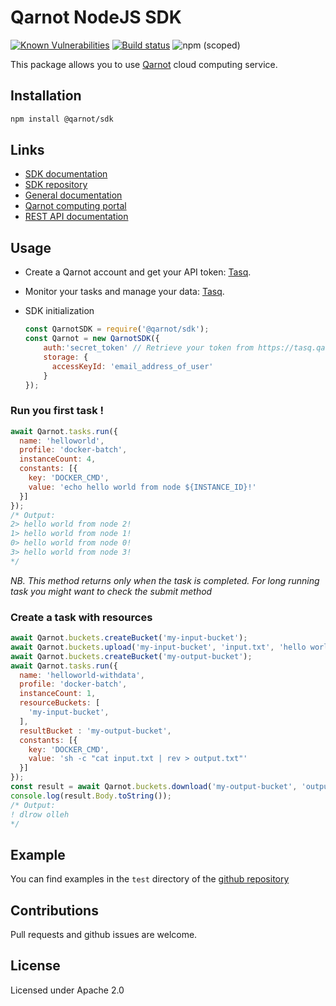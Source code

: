 # Qarnot NodeJS SDK 
[![Known Vulnerabilities](https://snyk.io//test/github/qarnot/qarnot-sdk-nodejs/badge.svg?targetFile=package.json)](https://snyk.io//test/github/qarnot/qarnot-sdk-nodejs?targetFile=package.json)
[![Build status](https://travis-ci.org/qarnot/qarnot-sdk-nodejs.svg?branch=master)](https://travis-ci.org/qarnot/qarnot-sdk-nodejs)
![npm (scoped)](https://img.shields.io/npm/v/@qarnot/sdk.svg)

This package allows you to use [Qarnot](https://www.qarnot.com/) cloud computing service.

## Installation

```sh
npm install @qarnot/sdk
```

## Links

  - [SDK documentation](https://qarnot.com/documentation/sdk-nodejs/)
  - [SDK repository](https://github.com/qarnot/qarnot-sdk-nodejs)
  - [General documentation](https://qarnot.com/developers/overview/qarnot-computing-home)
  - [Qarnot computing portal](https://qarnot.com)
  - [REST API documentation](https://qarnot.com/documentation/api/)

## Usage

-   Create a Qarnot account and get your API token: [Tasq](https://tasq.qarnot.com).
-   Monitor your tasks and manage your data: [Tasq](https://tasq.qarnot.com).

-   SDK initialization

    ```js
    const QarnotSDK = require('@qarnot/sdk');
    const Qarnot = new QarnotSDK({
        auth:'secret_token' // Retrieve your token from https://tasq.qarnot.com/settings/access-token
        storage: {
          accessKeyId: 'email_address_of_user'
        }
    });
    ```
### Run you first task !

```js
await Qarnot.tasks.run({
  name: 'helloworld',
  profile: 'docker-batch',
  instanceCount: 4,
  constants: [{
    key: 'DOCKER_CMD',
    value: 'echo hello world from node ${INSTANCE_ID}!'
  }]
});
/* Output:
2> hello world from node 2!
1> hello world from node 1!
0> hello world from node 0!
3> hello world from node 3!
*/
```

_NB. This method returns only when the task is completed. For long running task you might want to check the submit method_

### Create a task with resources

```js
await Qarnot.buckets.createBucket('my-input-bucket');
await Qarnot.buckets.upload('my-input-bucket', 'input.txt', 'hello world !');
await Qarnot.buckets.createBucket('my-output-bucket');
await Qarnot.tasks.run({
  name: 'helloworld-withdata',
  profile: 'docker-batch',
  instanceCount: 1,
  resourceBuckets: [
    'my-input-bucket',
  ],
  resultBucket : 'my-output-bucket',
  constants: [{
    key: 'DOCKER_CMD',
    value: 'sh -c "cat input.txt | rev > output.txt"'
  }]
});
const result = await Qarnot.buckets.download('my-output-bucket', 'output.txt');
console.log(result.Body.toString());
/* Output:
! dlrow olleh
*/
```

## Example

You can find examples in the `test` directory of the [github repository](https://github.com/qarnot/qarnot-sdk-nodejs)

## Contributions

Pull requests and github issues are welcome.

## License

Licensed under Apache 2.0